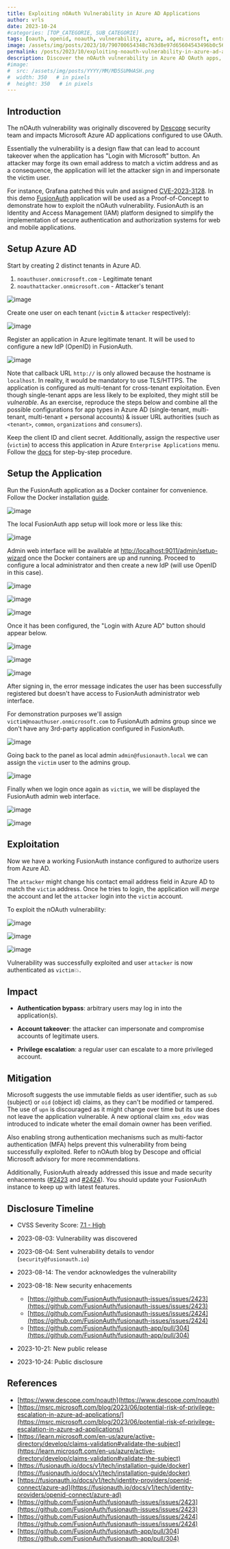 ```yaml
---
title: Exploiting nOAuth Vulnerability in Azure AD Applications 
author: vrls
date: 2023-10-24
#categories: [TOP_CATEGORIE, SUB_CATEGORIE]
tags: [oauth, openid, noauth, vulnerability, azure, ad, microsoft, entra, fusionauth, id, auth, authentication, authorization, poc, exploit]
image: /assets/img/posts/2023/10/790700654348c763d8e97d65604543496b0c56004747871e2a87c636c2ca5dd4.png #og:image
permalink: /posts/2023/10/exploiting-noauth-vulnerability-in-azure-ad-applications/
description: Discover the nOAuth vulnerability in Azure AD OAuth apps, enabling account takeover via email forgery. This guide demos exploitation using FusionAuth PoC, covering setup of multi-tenant apps, attacker impersonation techniques, impacts like auth bypass and privilege escalation, plus mitigations with immutable claims and MFA.
#image:
#  src: /assets/img/posts/YYYY/MM/MD5SUMHASH.png
#  width: 350   # in pixels
#  height: 350   # in pixels
---
```



<!-- ![image](/assets/img/posts/2023/10/790700654348c763d8e97d65604543496b0c56004747871e2a87c636c2ca5dd4.png) 

<meta name="twitter:card" content="summary_large_image">
<meta property="twitter:domain" content="vrls.ws">
<meta property="twitter:url" content="https://vrls.ws/posts/2023/10/exploiting-noauth-vulnerability-in-azure-ad-applications/">
<meta name="twitter:title" content="Exploiting nOAuth Vulnerability in Azure AD Applications">
<meta name="twitter:description" content="Personal blog about computer hacking & security">
<meta name="twitter:image" content="https://vrls.ws/assets/img/posts/2023/10/790700654348c763d8e97d65604543496b0c56004747871e2a87c636c2ca5dd4.jpeg">

-->

## Introduction

The nOAuth vulnerability was originally discovered by [Descope](https://www.descope.com/blog/post/noauth) security team and impacts Microsoft Azure AD applications configured to use OAuth.

Essentially the vulnerability is a design flaw that can lead to account takeover when the application has "Login with Microsoft" button. An attacker may forge its own email address to match a victim address and as a consequence, the application will let the attacker sign in and impersonate the victim user.

For instance, Grafana patched this vuln and assigned [CVE-2023-3128](https://grafana.com/security/security-advisories/cve-2023-3128/). In this demo [FusionAuth](https://fusionauth.io/) application will be used as a Proof-of-Concept to demonstrate how to exploit the nOAuth vulnerability. FusionAuth is an Identity and Access Management (IAM) platform designed to simplify the implementation of secure authentication and authorization systems for web and mobile applications.


## Setup Azure AD 


Start by creating 2 distinct tenants in Azure AD. 

1. `noauthuser.onmicrosoft.com` - Legitimate tenant
2. `noauthattacker.onmicrosoft.com` - Attacker's tenant


![image](/assets/img/posts/2023/10/02d360f7670a4b02e143242cbe98931a13966ce4d5bc847c2e654fd1b5153536.png)


Create one user on each tenant (`victim` & `attacker` respectively):

![image](/assets/img/posts/2023/10/0054c328784215e335956bd9b85c96d8795b4eab0484ec6ec350d1ef15816367.png)


Register an application in Azure legitimate tenant. It will be used to configure a new IdP (OpenID) in FusionAuth.


![image](/assets/img/posts/2023/10/172766d46dfef863fdef4fc14f3e53c233f6bd51b73d62a1296510203490df9d.png)

Note that callback URL `http://` is only allowed because the hostname is `localhost`.  In reality, it would be mandatory to use TLS/HTTPS. The application is configured as multi-tenant for cross-tenant exploitation. Even though single-tenant apps are less likely to be exploited, they might still be _vulnerable_. As an exercise, reproduce the steps below and combine all the possible configurations for app types in Azure AD (single-tenant, multi-tenant, multi-tenant + personal accounts) & issuer URL authorities (such as `<tenant>`, `common`, `organizations` and `consumers`). 

Keep the client ID and client secret. Additionally, assign the respective user (`victim`) to access this application in Azure `Enterprise Applications` menu. Follow the [docs](https://fusionauth.io/docs/v1/tech/identity-providers/openid-connect/azure-ad) for step-by-step procedure. 




## Setup the Application


Run the FusionAuth application as a Docker container for convenience. Follow the Docker installation [guide](https://fusionauth.io/docs/v1/tech/installation-guide/docker).


![image](/assets/img/posts/2023/10/e89d5942b15dd25711333685a36050a4fe8b1829c74945e363ac573eaa2f6035.png)


The local FusionAuth app setup will look more or less like this:


![image](/assets/img/posts/2023/10/1903e12f88894c5d9a85ba6f34c48db321210fd620128102d58593ee5ba71037.png)


Admin web interface will be available at [http://localhost:9011/admin/setup-wizard](http://localhost:9011/admin/setup-wizard) once the Docker containers are up and running. Proceed to configure a local administrator and then create a new IdP (will use OpenID in this case).

![image](/assets/img/posts/2023/10/97dc126022c53d77718b8c6033258fe63855bcb84fe5c7c8e22ff05a10ae3f83.png)


![image](/assets/img/posts/2023/10/0f4d6000b3fa99ac3a81938de8f785e2b45512ec71d4cee42219740d0b8bb15c.png)


![image](/assets/img/posts/2023/10/9b6b8a162072dd1252f8287c3c102ab7463acff90594dce473f66966901a9125.png)



Once it has been configured, the "Login with Azure AD" button should appear below.




![image](/assets/img/posts/2023/10/b08c3f9ae7af095b60241b6cd826ae3e76b3ed48741ac866fac9aa99db559958.png)


![image](/assets/img/posts/2023/10/a0b6f119133bfb98b61d1432a9501bf0937bd789f99c993b8be1fa4a54bce137.png)


![image](/assets/img/posts/2023/10/c0c291ea1b396b2ece1059b23b1681216d635de4d39ff25ab992bb67d5b428ba.png)



After signing in, the error message indicates the user has been successfully registered but doesn't have access to FusionAuth administrator web interface. 

For demonstration purposes we'll assign `victim@noauthuser.onmicrosoft.com` to FusionAuth admins group since we don't have any 3rd-party application configured in FusionAuth.


![image](/assets/img/posts/2023/10/1d42ecf669a563b47eaa5dec092d918dfa6f1ba7c7fac810d81441db02be009c.png)


Going back to the panel as local admin `admin@fusionauth.local` we can assign the `victim` user to the admins group.


![image](/assets/img/posts/2023/10/2a1bbe5bd7aa85d128ff0ee770a7787e579e231911fbba6614f8f76a8e85123e.png)



Finally when we login once again as `victim`, we will be displayed the FusionAuth admin web interface.

![image](/assets/img/posts/2023/10/b08c3f9ae7af095b60241b6cd826ae3e76b3ed48741ac866fac9aa99db559958.png)


![image](/assets/img/posts/2023/10/929bc58d872a00517cb7ed28fad398f345390d274f30adc2c0e95bf3e1b2fccc.png)




## Exploitation


Now we have a working FusionAuth instance configured to authorize users from Azure AD.

The `attacker` might change his contact email address field in Azure AD to match the `victim` address. Once he tries to login, the application will _merge_ the account and let the `attacker` login into the `victim` account.

To exploit the nOAuth vulnerability:

![image](/assets/img/posts/2023/10/0585d738a6da256d919e7c88dd0fde76967399327246e0625ea2529cc90efb1a.png)


![image](/assets/img/posts/2023/10/964af9526761281eb60e00dd6bfc13ae41e3baf7a0fe4121b6a08edcf4ffa45e.png)


![image](/assets/img/posts/2023/10/5e1ba9e1c7d51a827d1ab5f3d8332f958857d7e866660095777a7c5123a9a8e3.png)



Vulnerability was successfully exploited and user `attacker` is now authenticated as `victim`💥.



## Impact 

- **Authentication bypass**: arbitrary users may log in into the application(s).

- **Account takeover**: the attacker can impersonate and compromise accounts of legitimate users.

- **Privilege escalation**: a regular user can escalate to a more privileged account.




## Mitigation

Microsoft suggests the use immutable fields as user identifier, such as  `sub` (subject) or `oid` (object id) claims, as they can't be modified or tampered. The use of `upn` is discouraged as it might change over time but its use does not leave the application vulnerable. A new optional claim `xms_edov` was introduced to indicate wheter the email domain owner has been verified.

Also enabling strong authentication mechanisms such as multi-factor authentication (MFA) helps prevent this vulnerability from being successfully exploited. Refer to nOAuth blog by Descope and official Microsoft advisory for more recommendations.

Additionally, FusionAuth already addressed this issue and made security enhacements ([#2423](https://github.com/FusionAuth/fusionauth-issues/issues/2423) and  [#2424](https://github.com/FusionAuth/fusionauth-issues/issues/2424)). You should update your FusionAuth instance to keep up with latest features.  

## Disclosure Timeline

- CVSS Severity Score: [7.1 - High](https://www.first.org/cvss/calculator/4.0#CVSS:4.0/AV:N/AC:L/AT:P/PR:L/UI:N/VC:L/VI:H/VA:N/SC:L/SI:H/SA:N)

- 2023-08-03: Vulnerability was discovered
- 2023-08-04: Sent vulnerability details to vendor (`security@fusionauth.io`)
- 2023-08-14: The vendor acknowledges the vulnerability
- 2023-08-18: New security enhacements
    - [https://github.com/FusionAuth/fusionauth-issues/issues/2423](https://github.com/FusionAuth/fusionauth-issues/issues/2423)
    - [https://github.com/FusionAuth/fusionauth-issues/issues/2424](https://github.com/FusionAuth/fusionauth-issues/issues/2424)
    - [https://github.com/FusionAuth/fusionauth-app/pull/304](https://github.com/FusionAuth/fusionauth-app/pull/304)
- 2023-10-21: New public release
- 2023-10-24: Public disclosure




## References

- [https://www.descope.com/noauth](https://www.descope.com/noauth)
- [https://msrc.microsoft.com/blog/2023/06/potential-risk-of-privilege-escalation-in-azure-ad-applications/](https://msrc.microsoft.com/blog/2023/06/potential-risk-of-privilege-escalation-in-azure-ad-applications/)
- [https://learn.microsoft.com/en-us/azure/active-directory/develop/claims-validation#validate-the-subject](https://learn.microsoft.com/en-us/azure/active-directory/develop/claims-validation#validate-the-subject)
- [https://fusionauth.io/docs/v1/tech/installation-guide/docker](https://fusionauth.io/docs/v1/tech/installation-guide/docker)
- [https://fusionauth.io/docs/v1/tech/identity-providers/openid-connect/azure-ad](https://fusionauth.io/docs/v1/tech/identity-providers/openid-connect/azure-ad)
- [https://github.com/FusionAuth/fusionauth-issues/issues/2423](https://github.com/FusionAuth/fusionauth-issues/issues/2423)
- [https://github.com/FusionAuth/fusionauth-issues/issues/2424](https://github.com/FusionAuth/fusionauth-issues/issues/2424)
- [https://github.com/FusionAuth/fusionauth-app/pull/304](https://github.com/FusionAuth/fusionauth-app/pull/304)




